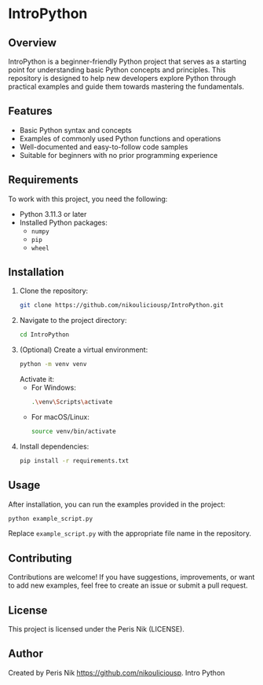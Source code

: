# IntroPython

## Overview

IntroPython is a beginner-friendly Python project that serves as a starting point for understanding basic Python
concepts and principles. This repository is designed to help new developers explore Python through practical examples
and guide them towards mastering the fundamentals.

## Features

- Basic Python syntax and concepts
- Examples of commonly used Python functions and operations
- Well-documented and easy-to-follow code samples
- Suitable for beginners with no prior programming experience

## Requirements

To work with this project, you need the following:

- Python 3.11.3 or later
- Installed Python packages:
    - `numpy`
    - `pip`
    - `wheel`

## Installation

1. Clone the repository:
   ```bash
   git clone https://github.com/nikouliciousp/IntroPython.git
   ```
2. Navigate to the project directory:
   ```bash
   cd IntroPython
   ```
3. (Optional) Create a virtual environment:
   ```bash
   python -m venv venv
   ```
   Activate it:
    - For Windows:
      ```bash
      .\venv\Scripts\activate
      ```
    - For macOS/Linux:
      ```bash
      source venv/bin/activate
      ```
4. Install dependencies:
   ```bash
   pip install -r requirements.txt
   ```

## Usage

After installation, you can run the examples provided in the project:

```bash
python example_script.py
```

Replace `example_script.py` with the appropriate file name in the repository.

## Contributing

Contributions are welcome! If you have suggestions, improvements, or want to add new examples, feel free to create an
issue or submit a pull request.

## License

This project is licensed under the Peris Nik (LICENSE).

## Author

Created by Peris Nik https://github.com/nikouliciousp.
Intro Python
